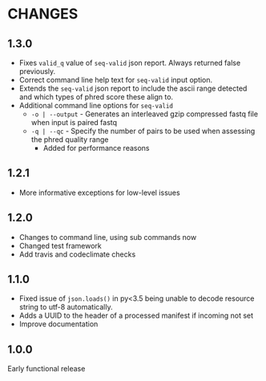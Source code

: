 # CHANGES

## 1.3.0

* Fixes `valid_q` value of `seq-valid` json report.  Always returned false previously.
* Correct command line help text for `seq-valid` input option.
* Extends the `seq-valid` json report to include the ascii range detected and which types of
phred score these align to.
* Additional command line options for `seq-valid`
  * `-o | --output` - Generates an interleaved gzip compressed fastq file when input is paired fastq
  * `-q | --qc` - Specify the number of pairs to be used when assessing the phred quality range
    * Added for performance reasons

## 1.2.1

* More informative exceptions for low-level issues

## 1.2.0

* Changes to command line, using sub commands now
* Changed test framework
* Add travis and codeclimate checks

## 1.1.0

* Fixed issue of `json.loads()` in py<3.5 being unable to decode resource string to utf-8 automatically.
* Adds a UUID to the header of a processed manifest if incoming not set
* Improve documentation

## 1.0.0

Early functional release
